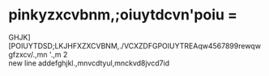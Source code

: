 # pinkyzxcvbnm,;oiuytdcvn'poiu  =
GHJK][POIUYTDSD;LKJHFXZXCVBNM,./VCXZDFGPOIUYTREAqw4567899rewqwgfzxcv/.,mn '.,m  2\
new line addefghjkl.,mnvcdtyul,mnckvd8jvcd7id
